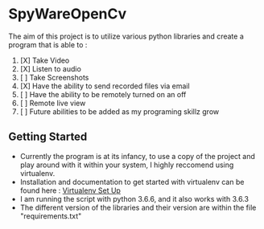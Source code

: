 # SpyWareOpenCv
The aim of this project is to utilize various python libraries and create a program that is able to :
 1. [X] Take Video
 2. [X] Listen to audio 
 3. [ ] Take Screenshots
 4. [X] Have the ability to send recorded files via email
 5. [ ] Have the ability to be remotely turned on an off
 6. [ ] Remote live view
 7. [ ] Future abilities to be added as my programing skillz grow

## Getting Started
* Currently the program is at its infancy, to use a copy of the project and play around with it within your system, I highly reccomend using virtualenv.</li>
* Installation and documentation to get started with virtualenv can be found here : [Virtualenv Set Up](https://packaging.python.org/guides/installing-using-pip-and-virtualenv/)
* I am running the script with python 3.6.6, and it also works with 3.6.3
* The different version of the libraries and their version are within the file "requirements.txt"

